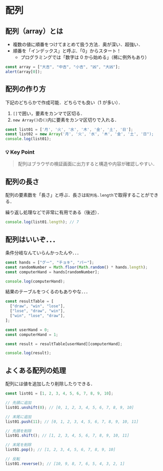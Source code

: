 # 配列

## 配列（array）とは

- 複数の値に順番をつけてまとめて扱う方法．奥が深い．超強い．
- 順番を「インデックス」と呼ぶ．「0」からスタート！
  - プログラミングでは「数字は 0 から始める」（稀に例外もあり）

```js
const array = ["大吉", "中吉", "小吉", "凶", "大凶"];
alert(array[0]);
```

## 配列の作り方

下記のどちらかで作成可能．どちらでも良い（1 が多い）．

1. `[]`で囲い，要素をカンマで区切る．
2. `new Array()`の`()`内に要素をカンマ区切りで入れる．

```js
const list01 = ['月', '火', '水', '木', '金', '土', '日'];
const list02 = new Array('月', '火', '水', '木', '金', '土', '日");
console.log(list01);

```

### 💡 Key Point

> 配列はブラウザの検証画面に出力すると構造や内容が確認しやすい．

## 配列の長さ

配列の要素数を「長さ」と呼ぶ．長さは`配列名.length`で取得することができる．

繰り返し処理などで非常に有用である（後述）．

```js
console.log(list01.length); // 7
```

## 配列はいいぞ．．．

条件分岐なんていらんかったんや．．．

```js
const hands = ["グー", "チョキ", "パー"];
const randomNumber = Math.floor(Math.random() * hands.length);
const computerHand = hands[randomNumber];

console.log(computerHand);
```

結果のテーブルをつくるのもありやな．．．

```js
const resultTable = [
  ["draw", "win", "lose"],
  ["lose", "draw", "win"],
  ["win", "lose", "draw"],
];

const userHand = 0;
const computerHand = 1;

const result = resultTable[userHand][computerHand];

console.log(result);
```

## よくある配列の処理

配列には値を追加したり削除したりできる．

```js
const list01 = [1, 2, 3, 4, 5, 6, 7, 8, 9, 10];

// 先頭に追加
list01.unshift(0); // [0, 1, 2, 3, 4, 5, 6, 7, 8, 9, 10]

// 末尾に追加
list01.push(11); // [0, 1, 2, 3, 4, 5, 6, 7, 8, 9, 10, 11]

// 先頭を削除
list01.shift(); // [1, 2, 3, 4, 5, 6, 7, 8, 9, 10, 11]

// 末尾を削除
list01.pop(); // [1, 2, 3, 4, 5, 6, 7, 8, 9, 10]

// 反転
list01.reverse(); // [10, 9, 8, 7, 6, 5, 4, 3, 2, 1]
```

